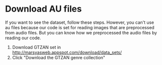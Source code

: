 # Download AU files
If you want to see the dataset, follow these steps. However, you can't use au files because our code is set for reading images that are preprocessed from audio files. But you can know how we preprocessed the audio files by reading our code.
1. Download GTZAN set in http://marsyasweb.appspot.com/download/data_sets/
2. Click "Download the GTZAN genre collection"
